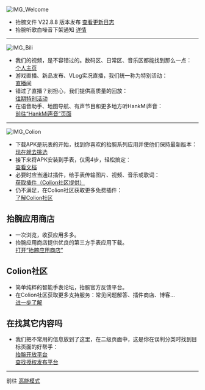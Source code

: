 ![IMG_Welcome](https://s2.loli.net/2022/08/16/qeQYgEwurJG32fs.png)
* 抬腕文件 V22.8.8 版本发布 [查看更新日志](support/update/fileexplorer2288.md)
* 抬腕听歌白噪音下架通知 [详情](support/n2208082244.md)

***

![IMG_Bili](https://s2.loli.net/2022/08/16/pUzghdv95YT2LfQ.png)
* 我们的视频，是不容错过的。数码区、日常区、音乐区都能找到那么一点：  
[个人主页](https://space.bilibili.com/400656980)  
* 游戏直播、新品发布、VLog实况直播，我们统一称为特别活动：  
[直播间](https://live.bilibili.com/25463078)  
* 错过了直播？别担心，我们提供高质量的回放：  
[往期特别活动](live.md)
* 在语音助手、地图导航、有声节目和更多地方听HankMi声音：  
[前往“HankMi声音”页面](support/voice.md)

***

![IMG_Colion](https://s2.loli.net/2022/08/16/bPsTiScvzYOD7g6.png)
* 下载APK是玩表的开始，找到你喜欢的抬腕系列应用并使他们保持最新版本：  
[现在就去挑选](download/apps.md)  
* 接下来将APK安装到手表，仅需4步，轻松搞定：  
[查看文档](download/install.md)  
* 必要时应当通过插件，给手表传输图片、视频、音乐或歌词：  
[获取插件（Colion社区提供）](https://support.qq.com/products/350783/faqs/110472)  
* 仍不满足，在Colion社区获取更多免费插件：  
[了解Colion社区](download/community.md)  

## 抬腕应用商店
* 一次浏览，收获应用多多。
* 抬腕应用商店提供优良的第三方手表应用下载。  
[打开“抬腕应用商店”](download.md)

## Colion社区
* 简单纯粹的智能手表论坛，抬腕官方反馈平台。
* 在Colion社区获取更多支持服务：常见问题解答、插件商店、博客…  
[进一步了解](download/community.md)

## 在找其它内容吗
* 我们把不常用的信息放到了这里，在二级页面中，这是你在误判分类时找到目标页面的好帮手：  
[抬腕开放平台](dev.md)  
[查找授权发布平台](support/to3rd.md)

***

前往 [高能模式](high_energy.md)  
